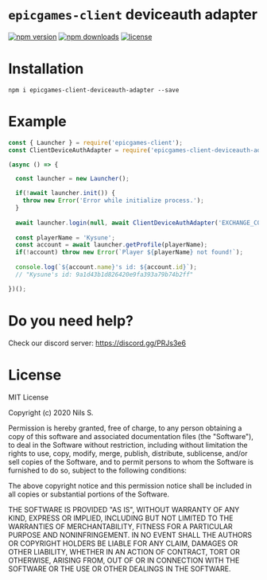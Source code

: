 # `epicgames-client` deviceauth adapter
[![npm version](https://img.shields.io/npm/v/epicgames-client-deviceauth-adapter.svg)](https://npmjs.com/package/epicgames-client-deviceauth-adapter)
[![npm downloads](https://img.shields.io/npm/dm/epicgames-client-deviceauth-adapter.svg)](https://npmjs.com/package/epicgames-client-deviceauth-adapter)
[![license](https://img.shields.io/npm/l/epicgames-client-deviceauth-adapter.svg)](https://github.com/ThisNils/node-epicgames-client-deviceauth-adapter/blob/master/LICENSE.MD)

# Installation
```
npm i epicgames-client-deviceauth-adapter --save
```

# Example
```javascript
const { Launcher } = require('epicgames-client');
const ClientDeviceAuthAdapter = require('epicgames-client-deviceauth-adapter');

(async () => {

  const launcher = new Launcher();

  if(!await launcher.init()) {
    throw new Error('Error while initialize process.');
  }
  
  await launcher.login(null, await ClientDeviceAuthAdapter('EXCHANGE_CODE'));
  
  const playerName = 'Kysune';
  const account = await launcher.getProfile(playerName);
  if(!account) throw new Error(`Player ${playerName} not found!`);
	
  console.log(`${account.name}'s id: ${account.id}`);
  // "Kysune's id: 9a1d43b1d826420e9fa393a79b74b2ff"

})();
```

# Do you need help?
Check our discord server: https://discord.gg/PRJs3e6

# License
MIT License

Copyright (c) 2020 Nils S.

Permission is hereby granted, free of charge, to any person obtaining a copy
of this software and associated documentation files (the "Software"), to deal
in the Software without restriction, including without limitation the rights
to use, copy, modify, merge, publish, distribute, sublicense, and/or sell
copies of the Software, and to permit persons to whom the Software is
furnished to do so, subject to the following conditions:

The above copyright notice and this permission notice shall be included in all
copies or substantial portions of the Software.

THE SOFTWARE IS PROVIDED "AS IS", WITHOUT WARRANTY OF ANY KIND, EXPRESS OR
IMPLIED, INCLUDING BUT NOT LIMITED TO THE WARRANTIES OF MERCHANTABILITY,
FITNESS FOR A PARTICULAR PURPOSE AND NONINFRINGEMENT. IN NO EVENT SHALL THE
AUTHORS OR COPYRIGHT HOLDERS BE LIABLE FOR ANY CLAIM, DAMAGES OR OTHER
LIABILITY, WHETHER IN AN ACTION OF CONTRACT, TORT OR OTHERWISE, ARISING FROM,
OUT OF OR IN CONNECTION WITH THE SOFTWARE OR THE USE OR OTHER DEALINGS IN THE
SOFTWARE.